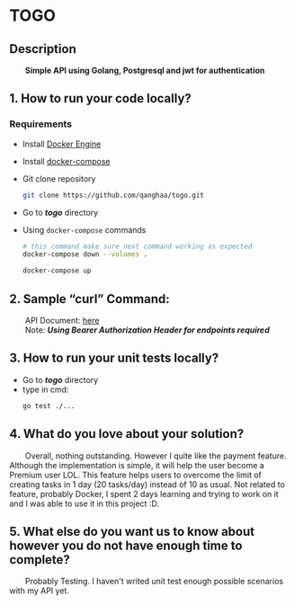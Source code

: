 # TOGO

## Description

&emsp;&emsp;**Simple API using Golang, Postgresql and jwt for authentication**	

## 1. How to run your code locally?
### Requirements
- Install [Docker Engine](https://docs.docker.com/engine/install/ubuntu/)
- Install [docker-compose](https://docs.docker.com/compose/install/)
- Git clone repository

	```bash
	git clone https://github.com/qanghaa/togo.git
	```
- Go to ***togo*** directory
- Using `docker-compose` commands
	```bash
	# this command make sure next command working as expected
	docker-compose down --volumes .
	```
	
	```bash
	docker-compose up
	```
	
## 2. Sample “curl” Command:
 &emsp;&emsp;API Document: [here](https://documenter.getpostman.com/view/15522883/UzBvHPBC)
 <br> &emsp;&emsp;Note: ***Using Bearer Authorization Header for endpoints required*** 

## 3. How to run your unit tests locally?
  - Go to ***togo*** directory
  - type in cmd: 
	```bash
	go test ./...
	```

## 4. What do you love about your solution?
  &emsp;&emsp;Overall, nothing outstanding. However I quite like the payment feature. Although the implementation is simple, it will help the user become a Premium user LOL. This feature helps users to overcome the limit of creating tasks in 1 day (20 tasks/day) instead òf 10 as usual. Not related to feature, probably Docker, I spent 2 days learning and trying to work on it and I was able to use it in this project :D.
  
## 5. What else do you want us to know about however you do not have enough time to complete?
  &emsp;&emsp;Probably Testing. I haven't writed unit test enough possible scenarios with my API yet. 
